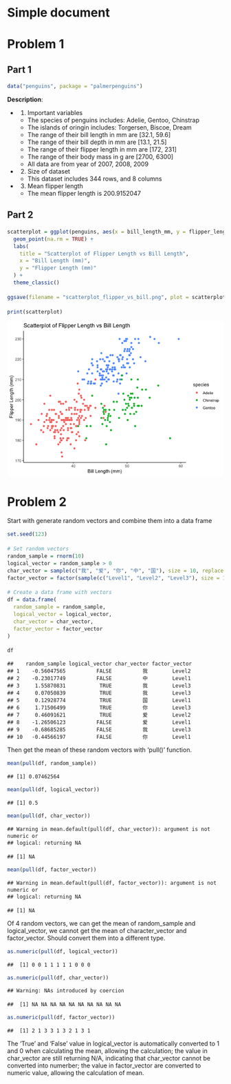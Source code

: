 Simple document
================

# Problem 1

## Part 1

``` r
data("penguins", package = "palmerpenguins")
```

**Description**:

- 1.  Important variables

  - The species of penguins includes: Adelie, Gentoo, Chinstrap
  - The islands of oringin includes: Torgersen, Biscoe, Dream
  - The range of their bill length in mm are \[32.1, 59.6\]
  - The range of their bill depth in mm are \[13.1, 21.5\]
  - The range of their flipper length in mm are \[172, 231\]
  - The range of their body mass in g are \[2700, 6300\]
  - All data are from year of 2007, 2008, 2009

- 2.  Size of dataset

  - This dataset includes 344 rows, and 8 columns

- 3.  Mean flipper length

  - The mean flipper length is 200.9152047

## Part 2

``` r
scatterplot = ggplot(penguins, aes(x = bill_length_mm, y = flipper_length_mm, color = species)) +
  geom_point(na.rm = TRUE) +
  labs(
    title = "Scatterplot of Flipper Length vs Bill Length",
    x = "Bill Length (mm)",
    y = "Flipper Length (mm)"
  ) +
  theme_classic()

ggsave(filename = "scatterplot_flipper_vs_bill.png", plot = scatterplot, width = 10, height = 10, dpi = 300)

print(scatterplot)
```

![](p8105_hw1_yx2954_files/figure-gfm/unnamed-chunk-3-1.png)<!-- -->

# Problem 2

Start with generate random vectors and combine them into a data frame

``` r
set.seed(123)

# Set random vectors
random_sample = rnorm(10)
logical_vector = random_sample > 0
char_vector = sample(c("我", "爱", "你", "中", "国"), size = 10, replace = TRUE)
factor_vector = factor(sample(c("Level1", "Level2", "Level3"), size = 10, replace = TRUE))

# Create a data frame with vectors
df = data.frame(
  random_sample = random_sample,
  logical_vector = logical_vector,
  char_vector = char_vector,
  factor_vector = factor_vector
)

df
```

    ##    random_sample logical_vector char_vector factor_vector
    ## 1    -0.56047565          FALSE          我        Level2
    ## 2    -0.23017749          FALSE          中        Level1
    ## 3     1.55870831           TRUE          我        Level3
    ## 4     0.07050839           TRUE          我        Level3
    ## 5     0.12928774           TRUE          国        Level1
    ## 6     1.71506499           TRUE          你        Level3
    ## 7     0.46091621           TRUE          爱        Level2
    ## 8    -1.26506123          FALSE          爱        Level1
    ## 9    -0.68685285          FALSE          我        Level3
    ## 10   -0.44566197          FALSE          你        Level1

Then get the mean of these random vectors with ‘pull()’ function.

``` r
mean(pull(df, random_sample))
```

    ## [1] 0.07462564

``` r
mean(pull(df, logical_vector))
```

    ## [1] 0.5

``` r
mean(pull(df, char_vector))
```

    ## Warning in mean.default(pull(df, char_vector)): argument is not numeric or
    ## logical: returning NA

    ## [1] NA

``` r
mean(pull(df, factor_vector))
```

    ## Warning in mean.default(pull(df, factor_vector)): argument is not numeric or
    ## logical: returning NA

    ## [1] NA

Of 4 random vectors, we can get the mean of random_sample and
logical_vector, we cannot get the mean of character_vector and
factor_vector. Should convert them into a different type.

``` r
as.numeric(pull(df, logical_vector))
```

    ##  [1] 0 0 1 1 1 1 1 0 0 0

``` r
as.numeric(pull(df, char_vector))
```

    ## Warning: NAs introduced by coercion

    ##  [1] NA NA NA NA NA NA NA NA NA NA

``` r
as.numeric(pull(df, factor_vector))
```

    ##  [1] 2 1 3 3 1 3 2 1 3 1

The ‘True’ and ‘False’ value in logical_vector is automatically
converted to 1 and 0 when calculating the mean, allowing the
calculation; the value in char_vector are still returning N/A,
indicating that char_vector cannot be converted into numerber; the value
in factor_vector are converted to numeric value, allowing the
calculation of mean.
